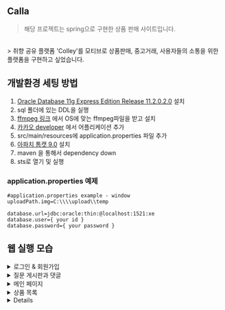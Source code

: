 ## Calla
> 해당 프로젝트는 spring으로 구현한 상품 판매 사이트입니다.
<br>
> 취향 공유 플랫폼 'Colley'를 모티브로 상품판매, 중고거래, 사용자들의 소통을 위한 플랫폼을 구현하고 싶었습니다.

## 개발환경 세팅 방법
1. <a href="https://www.oracle.com/database/technologies/xe-prior-release-downloads.html">Oracle Database 11g Express Edition Release 11.2.0.2.0</a> 설치
2. sql 폴더에 있는 DDL을 실행
3. <a href="https://ffmpeg.org/download.html"> ffmpeg 링크</a> 에서 OS에 맞는 ffmpeg파일을 받고 설치
4. <a href="https://developers.kakao.com"> 카카오 developer</a> 에서 어플리케이션 추가
3. src/main/resources에 application.properties 파일 추가
4. <a href="https://tomcat.apache.org/download-90.cgi">아파치 톰캣 9.0</a> 설치
5. maven 을 통해서 dependency down
6. sts로 열기 및 실행

### application.properties 예제
```properties
#application.properties example - window
uploadPath.img=C:\\\\upload\\temp

database.url=jdbc:oracle:thin:@localhost:1521:xe
database.user={ your id }
database.password={ your password }
```
## 웹 실행 모습

<details>
  <summary> 로그인 & 회원가입 </summary> 
</details>

<details> 
  <summary> 질문 게시판과 댓글 </summary> 
</details>

<details> 
  <summary>메인 페이지</summary> 
</details>

<details>
  <summary>상품 목록</summary> 
</details>

<details>


<details>
 
 
</details>

<details>
  <summary>장바구니와 결제</summary>
   <

<details>
  
</details>

<details>

</details>

## 사용 기술

|분류|Badge|
|---|---|
|**Front - end** | <img src="https://img.shields.io/badge/HTML5-E34F26?style=flat-square&amp;logo=html5&amp;logoColor=white"> <img src="https://img.shields.io/badge/css3-1572B6?style=flat-square&logo=css3&logoColor=white"> <img src="https://img.shields.io/badge/javascript-F7DF1E?style=flat-square&logo=javascript&logoColor=white"> <img src="https://img.shields.io/badge/jQuery-0769AD?style=flat-square&amp;logo=jQuery&amp;logoColor=white"> <img src="https://img.shields.io/badge/bootstrap-7952B3?style=flat-square&logo=bootstrap&logoColor=white"> |
|**Back - end** |<img src="https://img.shields.io/badge/Spring-6DB33F?style=flat-square&amp;logo=Spring&amp;logoColor=white">|
|**Version Control**|<img src="https://img.shields.io/badge/git-F05032?style=flat-square&logo=git&logoColor=white"> |
|**DB** |<img src="https://img.shields.io/badge/ORACLE-F80000?style=flat-square&logo=oracle&logoColor=white"> |



## ERD - Diagram
![ERD 모델링 최종](https://github.com/cocobono1/Calla07/assets/147673787/e9e40950-76f1-4807-9600-967ccb99a705)

## 컨벤션과 협업전략
<details>
  <summary> Git 관련 </summary> 
  <br>
  <p>1. 커밋 메세지는 update, feat 두가지로 시작해야한다. <br> 2. 브렌치명은 feature/기능 형식이여야한다. <br> 3. 머지시 develop에 합친 후 이상이 없으면 main으로 병합한다.<br> 적은 인원 수와 깃 활용 능력을 고려하여 컨벤션은 최대한 간단하게 가져갔습니다. 
  </p>
</details>
<details>
  <summary> 자바 관련</summary> 
  <br>
  <p> 1. 구글 formatter 를 사용한다. <br> 2. restful한 method를 구현하려고 노력한다. <br>
  3. 함수명과 변수명을 적절하게 유지한다. <br> 4. else문을 적게 쓴다. <br> 

 > 머지 할 때 코드리뷰를 진행하는 방식으로 코드를 계속 고쳐왔습니다.
  </p>
</details>



## 제작인원 및 기간
- **총 제작인원:** 
- **제작 기간:** 2023/10/20 ~ 2023/12/17
